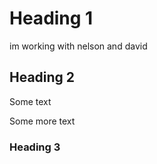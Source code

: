 # Heading  1

 im working with nelson and david

## Heading 2

Some text

Some more text

### Heading 3
